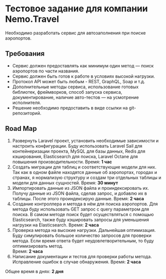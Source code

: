 # Тестовое задание для компании Nemo.Travel

Необходимо разработать сервис для автозаполнения при поиске аэропортов.

## Требования
- Сервис должен предоставлять как минимум один метод — поиск аэропортов по части названия.
- Сервис должен быть готов к работе в условиях высокой нагрузки.
- Протокол API может быть любым - REST, GraphQL, Soap и т.д.
- Дополнительные методы сервиса, использование готовых библиотек, фреймворков, способ запуска сервиса, документирование, наличие авто-тестов — на усмотрение исполнителя.
- Решение необходимо предоставить в виде ссылки на git-репозиторий.

## Road Map
1. Развернуть Laravel проект, установить необходимые зависимости и настроить конфигурации.
   Буду использовать Laravel Sail для контейнеризации проекта, MySQL для базы данных, Redis для кэширования, Elasticsearch для поиска, Laravel Octane для повышения производительности.
   Время: **1 час**
2. Создать миграции для таблиц и соответствующие модели для них.
   Так как в одном файле находятся данные об аэропортах, городах и странах, я нормализую структуру и создам три отдельных таблицы и модели для данных сущностей.
   Время: **30 минут**
3. Импортировать данные из JSON файла и проиндексировать их.
   Получу данные из JSON файла, сделав запрос, и добавлю их в таблицы. После этого проиндексирую данные.
   Время: **2 часа**
4. Создание контроллера и метода в нём для поиска аэропортов.
   Для метода буду использовать GET запрос с query параметром для поиска. В самом методе поиск будет осуществляться с помощью Elasticsearch, также буду кэшировать запросы для уменьшения нагрузки на Elasticsearch.
   Время: **2 часа**
5. Проверка метода на высокие нагрузки. Дальнейшая оптимизация.
   Буду симулировать большое количество запросов для проверки метода. Если время ответа будет неудовлетворительным, то буду оптимизировать метод.  
   Время: **2 часа**
6. Написание документации и тестов для проверки работы метода. Исправление ошибок в случае обнаружения.
   Время: **2 часа**

Общее время в днях: **2 дня**
